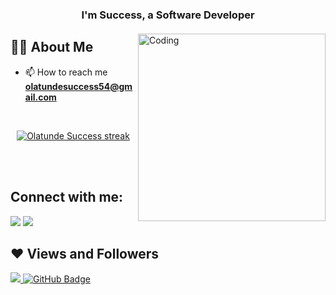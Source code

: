 

<h3 align="center">I'm Success, a Software Developer</h3>
<h4 align="center"></h4>

<img align="right" alt="Coding" width="300" src="https://cdn.dribbble.com/users/1162077/screenshots/3848914/programmer.gif">


## 🙋‍♂️ About Me

- 📫 How to reach me **olatundesuccess54@gmail.com**

<br/>

<p align="center">
    <a href="https://github.com/Success0452/github-readme-streak-stats">
        <img title="🔥 Get streak stats for your profile at git.io/streak-stats" alt="Olatunde Success streak" src="https://github-readme-streak-stats.herokuapp.com/?user=Success0452&theme=black-ice&hide_border=true&stroke=0000&background=060A0CD0"/>
    </a>
</p>

<br/>
<br/>

## Connect with me:
<p align="left">

<a href = "https://www.linkedin.com/in/olatunde-success0453/"><img src="https://img.icons8.com/fluent/48/000000/linkedin.png"/></a>
<a href = "https://www.instagram.com/Famous0452/"><img src="https://img.icons8.com/fluent/48/000000/instagram-new.png"/></a>

</p>

## ❤ Views and Followers
<a href="https://github.com/Meghna-DAS/github-profile-views-counter">
    <img src="https://komarev.com/ghpvc/?username=Success0452">
</a>
<a href="https://github.com/Success0452?tab=followers"><img src="https://img.shields.io/github/followers/Success0452?label=Followers&style=social" alt="GitHub Badge"></a>
